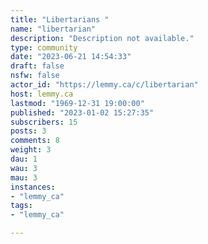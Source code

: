 ```yaml
---
title: "Libertarians " 
name: "libertarian"
description: "Description not available."
type: community
date: "2023-06-21 14:54:33"
draft: false
nsfw: false
actor_id: "https://lemmy.ca/c/libertarian"
host: lemmy.ca
lastmod: "1969-12-31 19:00:00"
published: "2023-01-02 15:27:35"
subscribers: 15
posts: 3
comments: 8
weight: 3
dau: 1
wau: 3
mau: 3
instances:
- "lemmy_ca"
tags: 
- "lemmy_ca"

---
```

